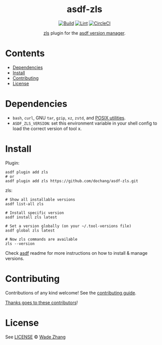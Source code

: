 <!-- markdownlint-disable MD041 -->
<div align="center">

# asdf-zls

[![Build](https://github.com/dochang/asdf-zls/actions/workflows/build.yml/badge.svg)](https://github.com/dochang/asdf-zls/actions/workflows/build.yml) [![Lint](https://github.com/dochang/asdf-zls/actions/workflows/lint.yml/badge.svg)](https://github.com/dochang/asdf-zls/actions/workflows/lint.yml)
[![CircleCI](https://dl.circleci.com/status-badge/img/gh/dochang/asdf-zls/tree/main.svg?style=svg)](https://dl.circleci.com/status-badge/redirect/gh/dochang/asdf-zls/tree/main)

[zls](https://github.com/zigtools/zls) plugin for the [asdf version manager](https://asdf-vm.com).

</div>

# Contents

<!-- markdown-link-check-disable -->
<!-- markdown-link-check reports 404 for these links. -->
<!-- Disable this false positive. -->
- [Dependencies](#dependencies)
- [Install](#install)
- [Contributing](#contributing)
- [License](#license)
<!-- markdown-link-check-enable -->

# Dependencies

- `bash`, `curl`, GNU `tar`, `gzip`, `xz`, `zstd`, and [POSIX utilities](https://pubs.opengroup.org/onlinepubs/9699919799/idx/utilities.html).
- `ASDF_ZLS_VERSION`: set this environment variable in your shell config to load the correct version of tool x.

# Install

Plugin:

```shell
asdf plugin add zls
# or
asdf plugin add zls https://github.com/dochang/asdf-zls.git
```

zls:

```shell
# Show all installable versions
asdf list-all zls

# Install specific version
asdf install zls latest

# Set a version globally (on your ~/.tool-versions file)
asdf global zls latest

# Now zls commands are available
zls --version
```

Check [asdf](https://github.com/asdf-vm/asdf) readme for more instructions on how to
install & manage versions.

# Contributing

Contributions of any kind welcome! See the [contributing guide](contributing.md).

[Thanks goes to these contributors](https://github.com/dochang/asdf-zls/graphs/contributors)!

# License

See [LICENSE](LICENSE) © [Wade Zhang](https://github.com/dochang/)
